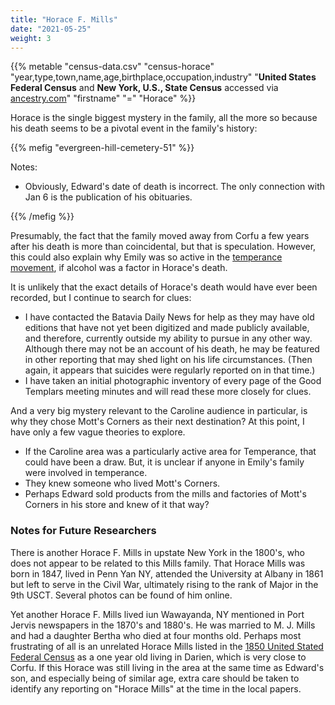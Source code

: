 ```yaml
---
title: "Horace F. Mills"
date: "2021-05-25"
weight: 3
---
```


{{% metable "census-data.csv" "census-horace" "year,type,town,name,age,birthplace,occupation,industry" "**United States Federal Census** and **New York, U.S., State Census** accessed via [ancestry.com](https://www.ancestry.com)" "firstname" "=" "Horace" %}}

Horace is the single biggest mystery in the family, all the more so because his death seems to be a pivotal event in the family's history:

{{% mefig "evergreen-hill-cemetery-51" %}}
<footer>
Notes:

  - Obviously, Edward's date of death is incorrect. The only connection with Jan 6 is the publication of his obituaries.

</footer>
{{% /mefig %}}

Presumably, the fact that the family moved away from Corfu a few years after his death is more than coincidental, but that is speculation. However, this could also explain why Emily was so active in the [temperance movement](#temperance-activity), if alcohol was a factor in Horace's death.

It is unlikely that the exact details of Horace's death would have ever been recorded, but I continue to search for clues:

  - I have contacted the Batavia Daily News for help as they may have old editions that have not yet been digitized and made publicly available, and therefore, currently outside my ability to pursue in any other way. Although there may not be an account of his death, he may be featured in other reporting that may shed light on his life circumstances. (Then again, it appears that suicides were regularly reported on in that time.)
  - I have taken an initial photographic inventory of every page of the Good Templars meeting minutes and will read these more closely for clues.

And a very big mystery relevant to the Caroline audience in particular, is why they chose Mott's Corners as their next destination? At this point, I have only a few vague theories to explore.

  - If the Caroline area was a particularly active area for Temperance, that could have been a draw. But, it is unclear if anyone in Emily's family were involved in temperance.
  - They knew someone who lived Mott's Corners.
  - Perhaps Edward sold products from the mills and factories of Mott's Corners in his store and knew of it that way? 


### Notes for Future Researchers

There is another Horace F. Mills in upstate New York in the 1800's, who does not appear to be related to this Mills family. That Horace Mills was born in 1847, lived in Penn Yan NY, attended the University at Albany in 1861 but left to serve in the Civil War, ultimately rising to the rank of Major in the 9th USCT. Several photos can be found of him online.

Yet another Horace F. Mills lived iun Wawayanda, NY mentioned in Port Jervis newspapers in the 1870's and 1880's. He was married to M. J. Mills and had a daughter Bertha who died at four months old. Perhaps most frustrating of all is an unrelated Horace Mills listed in the [1850 United Stated Federal Census](census/census-1850-us
) as a one year old living in Darien, which is very close to Corfu. If this Horace was still living in the area at the same time as Edward's son, and especially being of similar age, extra care should be taken to identify any reporting on "Horace Mills" at the time in the local papers.